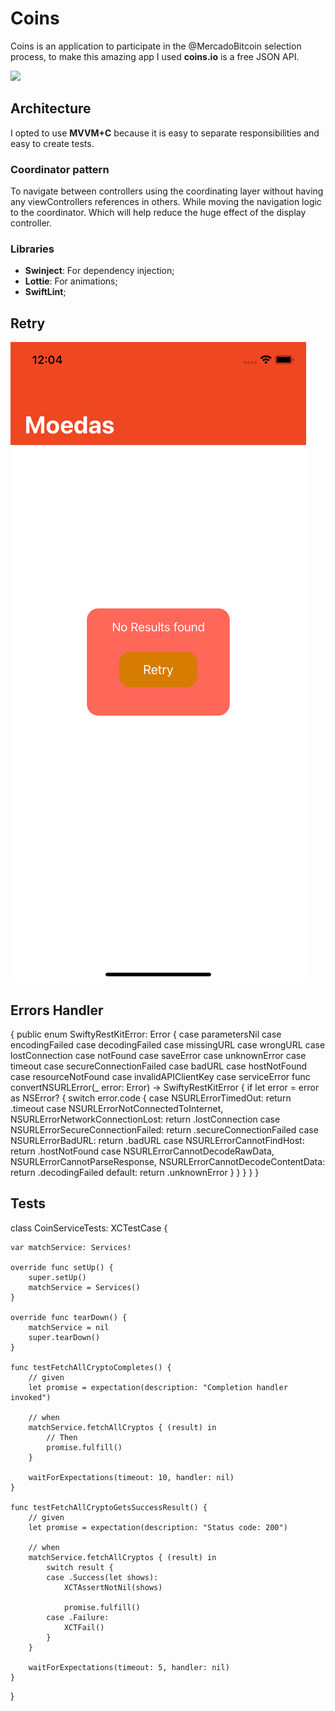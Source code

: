 # Coins

Coins is an application to participate in the @MercadoBitcoin selection process, to make this amazing app I used **coins.io** is a free JSON API.

![](Assets/app.gif) 

## Architecture

I opted to use **MVVM+C** because it is easy to separate responsibilities and easy to create tests.

### Coordinator pattern
To navigate between controllers using the coordinating layer without having any viewControllers references in others. While moving the navigation logic to the coordinator. Which will help reduce the huge effect of the display controller.

### Libraries

* **Swinject**: For dependency injection;
* **Lottie**: For animations;
* **SwiftLint**;

## Retry
![](Assets/retry.png) 

## Errors Handler
{
    public enum SwiftyRestKitError: Error {
    case parametersNil
    case encodingFailed
    case decodingFailed
    case missingURL
    case wrongURL
    case lostConnection
    case notFound
    case saveError
    case unknownError
    case timeout
    case secureConnectionFailed
    case badURL
    case hostNotFound
    case resourceNotFound
    case invalidAPIClientKey
    case serviceError
    func convertNSURLError(_ error: Error) -> SwiftyRestKitError {
        if let error = error as NSError? {
            switch error.code {
            case NSURLErrorTimedOut:
                return .timeout
            case NSURLErrorNotConnectedToInternet, NSURLErrorNetworkConnectionLost:
                return .lostConnection
            case NSURLErrorSecureConnectionFailed:
                return .secureConnectionFailed
            case NSURLErrorBadURL:
                return .badURL
            case NSURLErrorCannotFindHost:
                return .hostNotFound
            case NSURLErrorCannotDecodeRawData, NSURLErrorCannotParseResponse, NSURLErrorCannotDecodeContentData:
                return .decodingFailed
            default:
                return .unknownError
            }
        }
    }
}
}

## Tests
   class CoinServiceTests: XCTestCase {

    var matchService: Services!

    override func setUp() {
        super.setUp()
        matchService = Services()
    }

    override func tearDown() {
        matchService = nil
        super.tearDown()
    }

    func testFetchAllCryptoCompletes() {
        // given
        let promise = expectation(description: "Completion handler invoked")

        // when
        matchService.fetchAllCryptos { (result) in
            // Then
            promise.fulfill()
        }

        waitForExpectations(timeout: 10, handler: nil)
    }

    func testFetchAllCryptoGetsSuccessResult() {
        // given
        let promise = expectation(description: "Status code: 200")

        // when
        matchService.fetchAllCryptos { (result) in
            switch result {
            case .Success(let shows):
                XCTAssertNotNil(shows)

                promise.fulfill()
            case .Failure:
                XCTFail()
            }
        }

        waitForExpectations(timeout: 5, handler: nil)
    }
}
